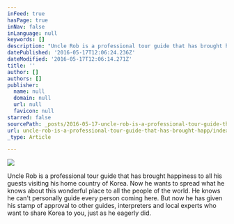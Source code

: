 ```yaml
---
inFeed: true
hasPage: true
inNav: false
inLanguage: null
keywords: []
description: "Uncle Rob is a professional tour guide that has brought happiness to all his guests visiting his home country of Korea. Now he wants to spread what he knows about this wonderful place to all the people of the world. He knows he can't personally guide every person coming here. But now he has given his stamp of approval to other guides, interpreters and local experts who want to share Korea to you, just as he eagerly did. "
datePublished: '2016-05-17T12:06:24.236Z'
dateModified: '2016-05-17T12:06:14.271Z'
title: ''
author: []
authors: []
publisher:
  name: null
  domain: null
  url: null
  favicon: null
starred: false
sourcePath: _posts/2016-05-17-uncle-rob-is-a-professional-tour-guide-that-has-brought-happ.md
url: uncle-rob-is-a-professional-tour-guide-that-has-brought-happ/index.html
_type: Article

---
```

![](https://the-grid-user-content.s3-us-west-2.amazonaws.com/d9caf5d5-1b05-493a-9305-bc871d39708d.jpg)

Uncle Rob is a professional tour guide that has brought happiness to all his guests visiting his home country of Korea. Now he wants to spread what he knows about this wonderful place to all the people of the world. He knows he can't personally guide every person coming here. But now he has given his stamp of approval to other guides, interpreters and local experts who want to share Korea to you, just as he eagerly did.